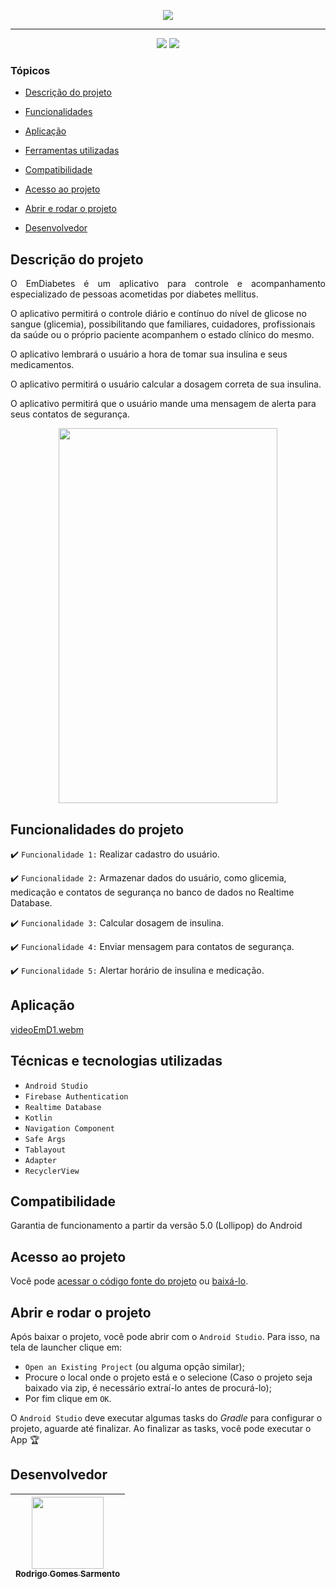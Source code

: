 <p align="center">
<img src="https://user-images.githubusercontent.com/59851576/204794398-1442ad59-e547-4556-af20-f88cb2d9a01e.png"/>
<p/>
<hr>

<p align="center">
   <img src="http://img.shields.io/static/v1?label=LICENSE&message=%20MIT&color=RED&style=for-the-badge"/>
   <img src="http://img.shields.io/static/v1?label=VERSION&message=%200.1&color=RED&style=for-the-badge"/>
</p>

### Tópicos 

- [Descrição do projeto](#descrição-do-projeto)

- [Funcionalidades](#Funcionalidades-do-projeto)

- [Aplicação](#aplicação)

- [Ferramentas utilizadas](#Técnicas-e-tecnologias-utilizadas)

- [Compatibilidade](#Compatibilidade)

- [Acesso ao projeto](#acesso-ao-projeto)

- [Abrir e rodar o projeto](#abrir-e-rodar-o-projeto)

- [Desenvolvedor](#desenvolvedor)

## Descrição do projeto 

<p align="justify">
 O EmDiabetes é um aplicativo para controle e acompanhamento especializado de pessoas acometidas por diabetes mellitus.

O aplicativo permitirá o controle diário e contínuo do nível de glicose no sangue (glicemia), possibilitando que familiares, cuidadores, profissionais da saúde ou o próprio paciente acompanhem o estado clínico do mesmo.

O aplicativo lembrará o usuário a hora de tomar sua insulina e seus medicamentos.

O aplicativo permitirá o usuário calcular a dosagem correta de sua insulina.

O aplicativo permitirá que o usuário mande uma mensagem de alerta para seus contatos de segurança.
 
<p align="center">
<img src="https://user-images.githubusercontent.com/59851576/206073295-1482fbc2-ada8-46ef-82ec-4e902efb994f.png" width="350" height="600"/>
<p/>

</p>

## Funcionalidades do projeto

:heavy_check_mark: `Funcionalidade 1:` Realizar cadastro do usuário.

:heavy_check_mark: `Funcionalidade 2:` Armazenar dados do usuário, como glicemia, medicação e contatos de segurança no banco de dados no Realtime Database.

:heavy_check_mark: `Funcionalidade 3:` Calcular dosagem de insulina.

:heavy_check_mark: `Funcionalidade 4:` Enviar mensagem para contatos de segurança.

:heavy_check_mark: `Funcionalidade 5:` Alertar horário de insulina e medicação.

## Aplicação
[videoEmD1.webm](https://user-images.githubusercontent.com/59851576/206075565-3514a933-225f-4dd0-b2f3-224dc8d7f4ca.webm)

###

## Técnicas e tecnologias utilizadas

- ``Android Studio``
- ``Firebase Authentication``
- ``Realtime Database``
- ``Kotlin``
- ``Navigation Component``
- ``Safe Args``
- ``Tablayout``
- ``Adapter``
- ``RecyclerView``
###

## Compatibilidade

Garantia de funcionamento a partir da versão 5.0 (Lollipop) do Android
###

## Acesso ao projeto

Você pode [acessar o código fonte do projeto](https://github.com/Rodrigo-Sarmento/EmDiabetes) ou [baixá-lo](https://github.com/Rodrigo-Sarmento/EmDiabetes/archive/refs/heads/main.zip).

## Abrir e rodar o projeto

Após baixar o projeto, você pode abrir com o `Android Studio`. Para isso, na tela de launcher clique em:

- `Open an Existing Project` (ou alguma opção similar);
- Procure o local onde o projeto está e o selecione (Caso o projeto seja baixado via zip, é necessário extraí-lo antes de procurá-lo);
- Por fim clique em `OK`.

O `Android Studio` deve executar algumas tasks do *Gradle* para configurar o projeto, aguarde até finalizar. Ao finalizar as tasks, você pode executar o App 🏆 

## Desenvolvedor

| [<img src="https://avatars.githubusercontent.com/u/59851576?v=4" width=115><br><sub>Rodrigo Gomes Sarmento</sub>](https://github.com/Rodrigo-Sarmento)|  
| :---: 
